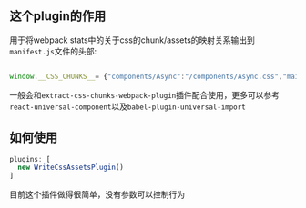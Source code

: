 ## 这个plugin的作用

用于将webpack stats中的关于css的chunk/assets的映射关系输出到`manifest.js`文件的头部:

``` javascript

window.__CSS_CHUNKS__= {"components/Async":"/components/Async.css","main":"/main.css"};


```

一般会和`extract-css-chunks-webpack-plugin`插件配合使用，更多可以参考`react-universal-component`以及`babel-plugin-universal-import`


## 如何使用

``` javascript
plugins: [
  new WriteCssAssetsPlugin()
]
```

目前这个插件做得很简单，没有参数可以控制行为